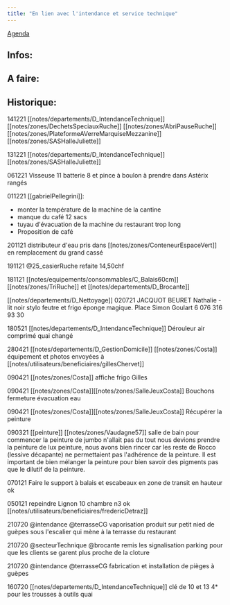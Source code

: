 ```yaml
---
title: "En lien avec l'intendance et service technique"
---
```


[Agenda](notes/AgendaMaJournee.md) 
## Infos:

## A faire: 

## Historique:
141221 [[notes/departements/D_IntendanceTechnique]] [[notes/zones/DechetsSpeciauxRuche]] [[notes/zones/AbriPauseRuche]] [[notes/zones/PlateformeAVerreMarquiseMezzanine]] [[notes/zones/SASHalleJuliette]]

131221 [[notes/departements/D_IntendanceTechnique]] [[notes/zones/SASHalleJuliette]] 

061221 Visseuse 11 batterie 8 et pince à boulon à prendre dans Astérix rangés

011221 [[gabrielPellegrini]]: 
- monter la température de la machine de la cantine
- manque du café 12 sacs
- tuyau d'évacuation de la machine du restaurant trop long
- Proposition de café

201121 distributeur d'eau pris dans [[notes/zones/ConteneurEspaceVert]] en remplacement du grand cassé

191121 @25_casierRuche refaite 14,50chf

181121 [[notes/equipements/consommables/C_Balais60cm]] [[notes/zones/TriRuche]] et [[notes/departements/D_Brocante]]

[[notes/departements/D_Nettoyage]]
020721 JACQUOT BEURET Nathalie - lit noir stylo feutre et frigo éponge magique.
Place Simon Goulart 6 076 316 93 30

180521 [[notes/departements/D_IntendanceTechnique]] Dérouleur air comprimé quai changé

280421 [[notes/departements/D_GestionDomicile]] [[notes/zones/Costa]] équipement et photos envoyées à [[notes/utilisateurs/beneficiaires/gillesChervet]]

090421 [[notes/zones/Costa]] affiche frigo Gilles 

090421 [[notes/zones/Costa]][[notes/zones/SalleJeuxCosta]] Bouchons fermeture évacuation eau 

090421 [[notes/zones/Costa]][[notes/zones/SalleJeuxCosta]] Récupérer la peinture

090321 [[peinture]] [[notes/zones/Vaudagne57]] salle de bain pour commencer la peinture de jumbo n'allait pas du tout nous devions prendre la peinture de lux peinture, nous avons bien rincer car les reste de Rocco (lessive décapante) ne permettaient pas l'adhérence de la peinture. Il est important de bien mélanger la peinture pour bien savoir des pigments pas que le dilutif de la peinture.

070121 Faire le support à balais et escabeaux en zone de transit en hauteur ok

050121 repeindre Lignon 10 chambre n3 ok [[notes/utilisateurs/beneficiaires/fredericDetraz]]

210720 @intendance @terrasseCG  vaporisation produit sur petit nied de guèpes sous l'escalier qui mène à la terrasse du restaurant

210720 @secteurTechnique @brocante remis les signalisation parking pour que les clients se garent plus proche de la cloture

210720 @intendance @terrasseCG  fabrication et installation de pièges à guèpes

160720 [[notes/departements/D_IntendanceTechnique]] clé de 10 et 13 4* pour les trousses à outils quai
